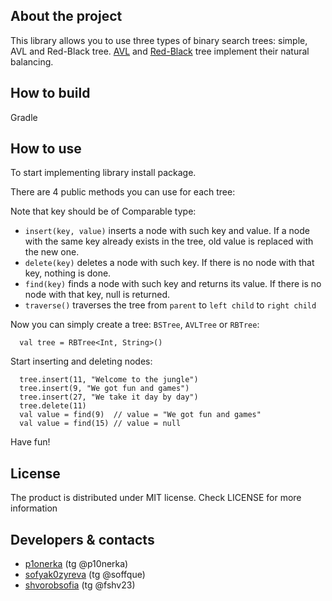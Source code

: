## About the project

This library allows you to use three types of binary search trees: simple, AVL and Red-Black tree. [AVL](https://en.wikipedia.org/wiki/AVL_tree) and [Red-Black](https://en.wikipedia.org/wiki/Red–black_tree) tree implement their natural balancing.


## How to build
Gradle
## How to use
To start implementing library install package.

There are 4 public methods you can use for each tree:

Note that key should be of Comparable type:
* `insert(key, value)`  inserts a node with such key and value. If a node with the same key already exists in the tree, old value is replaced with the new one.
* `delete(key)`  deletes a node with such key. If there is no node with that key, nothing is done.
* `find(key)`  finds a node with such key and returns its value. If there is no node with that key, null is returned.
* `traverse()`  traverses the tree from `parent` to `left child` to `right child`

Now you can simply create a tree: `BSTree`, `AVLTree` or `RBTree`:
```
  val tree = RBTree<Int, String>()
  ```
Start inserting and deleting nodes:
```
  tree.insert(11, "Welcome to the jungle")
  tree.insert(9, "We got fun and games")
  tree.insert(27, "We take it day by day")
  tree.delete(11)
  val value = find(9)  // value = "We got fun and games"
  val value = find(15) // value = null
  ```
Have fun!
## License
The product is distributed under MIT license. Check LICENSE for more information
## Developers & contacts
* [p1onerka](https://github.com/p1onerka) (tg @p10nerka)  
* [sofyak0zyreva](https://github.com/sofyak0zyreva) (tg @soffque)  
* [shvorobsofia](https://github.com/shvorobsofia) (tg @fshv23)  

